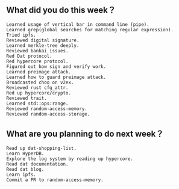 ## What did you do this week？
    Learned usage of vertical bar in command line (pipe).
    Learned grep(global searches for matching regular expression).
    Tried ipfs.
    Reviewed digital signature.
    Learned merkle-tree deeply.
    Reviewed bankai issues.
    Red Dat protocol.
    Red hypercore protocol.
    Figured out how sign and verify work.
    Learned preimage attack.
    Learned how to guard preimage attack.
    Broadcasted choo on v2ex.
    Reviewed rust cfg_attr.
    Red up hypercore/crypto.
    Reviewed trait.
    Learned std::ops:range.
    Reviewed random-access-memory.
    Reviewed random-access-storage.

## What are you planning to do next week？
    Read up dat-shopping-list.
    Learn HyperDB.
    Explore the log system by reading up hypercore.  
    Read dat documentation.
    Read dat blog.
    Learn ipfs.
    Commit a PR to random-access-memory.